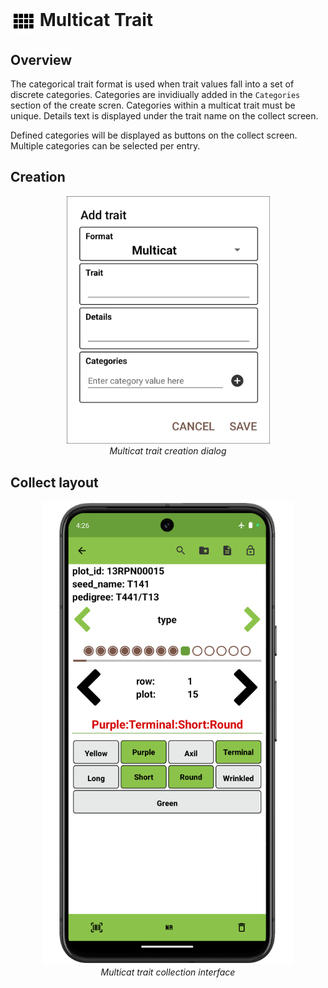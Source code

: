 <img ref="multicat" style="vertical-align: middle;" src="/_static/icons/formats/view-comfy.png" width="40px"> Multicat Trait
===============================================================================

Overview
--------

The categorical trait format is used when trait values fall into a set
of discrete categories. Categories are invidiually added in the
`Categories` section of the create scren. Categories within a multicat
trait must be unique. Details text is displayed under the trait name on
the collect screen.

Defined categories will be displayed as buttons on the collect screen.
Multiple categories can be selected per entry.

Creation
--------

<figure align="center" class="image">
  <img src="/_static/images/traits/formats/create_multicat.png" width="325px"> 
  <figcaption><i>Multicat trait creation dialog</i></figcaption> 
</figure>

Collect layout
--------------

<figure align="center" class="image">
  <img src="/_static/images/traits/formats/collect_multicat_framed.png" width="400px"> 
  <figcaption><i>Multicat trait collection interface</i></figcaption> 
</figure>
